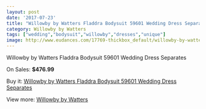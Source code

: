```yaml
---
layout: post
date: '2017-07-23'
title: "Willowby by Watters Fladdra Bodysuit 59601 Wedding Dress Separates"
category: Willowby by Watters
tags: ["wedding","bodysuit","willowby","dresses","unique"]
image: http://www.eudances.com/17769-thickbox_default/willowby-by-watters-fladdra-bodysuit-59601-wedding-dress-separates.jpg
---
```

Willowby by Watters Fladdra Bodysuit 59601 Wedding Dress Separates

On Sales: **$476.99**
<a href="https://www.eudances.com/en/willowby-by-watters/5171-willowby-by-watters-fladdra-bodysuit-59601-wedding-dress-separates.html"><amp-img layout="responsive" width="600" height="600" src="//www.eudances.com/17769-thickbox_default/willowby-by-watters-fladdra-bodysuit-59601-wedding-dress-separates.jpg" alt="Willowby by Watters Fladdra Bodysuit 59601 Wedding Dress Separates 0" /></a>
<a href="https://www.eudances.com/en/willowby-by-watters/5171-willowby-by-watters-fladdra-bodysuit-59601-wedding-dress-separates.html"><amp-img layout="responsive" width="600" height="600" src="//www.eudances.com/17773-thickbox_default/willowby-by-watters-fladdra-bodysuit-59601-wedding-dress-separates.jpg" alt="Willowby by Watters Fladdra Bodysuit 59601 Wedding Dress Separates 1" /></a>
<a href="https://www.eudances.com/en/willowby-by-watters/5171-willowby-by-watters-fladdra-bodysuit-59601-wedding-dress-separates.html"><amp-img layout="responsive" width="600" height="600" src="//www.eudances.com/17772-thickbox_default/willowby-by-watters-fladdra-bodysuit-59601-wedding-dress-separates.jpg" alt="Willowby by Watters Fladdra Bodysuit 59601 Wedding Dress Separates 2" /></a>
<a href="https://www.eudances.com/en/willowby-by-watters/5171-willowby-by-watters-fladdra-bodysuit-59601-wedding-dress-separates.html"><amp-img layout="responsive" width="600" height="600" src="//www.eudances.com/17771-thickbox_default/willowby-by-watters-fladdra-bodysuit-59601-wedding-dress-separates.jpg" alt="Willowby by Watters Fladdra Bodysuit 59601 Wedding Dress Separates 3" /></a>
<a href="https://www.eudances.com/en/willowby-by-watters/5171-willowby-by-watters-fladdra-bodysuit-59601-wedding-dress-separates.html"><amp-img layout="responsive" width="600" height="600" src="//www.eudances.com/17770-thickbox_default/willowby-by-watters-fladdra-bodysuit-59601-wedding-dress-separates.jpg" alt="Willowby by Watters Fladdra Bodysuit 59601 Wedding Dress Separates 4" /></a>

Buy it: [Willowby by Watters Fladdra Bodysuit 59601 Wedding Dress Separates](https://www.eudances.com/en/willowby-by-watters/5171-willowby-by-watters-fladdra-bodysuit-59601-wedding-dress-separates.html "Willowby by Watters Fladdra Bodysuit 59601 Wedding Dress Separates")

View more: [Willowby by Watters](https://www.eudances.com/en/48-willowby-by-watters "Willowby by Watters")